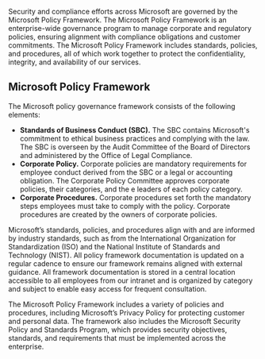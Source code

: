 Security and compliance efforts across Microsoft are governed by the Microsoft Policy Framework. The Microsoft Policy Framework is an enterprise-wide governance program to manage corporate and regulatory policies, ensuring alignment with compliance obligations and customer commitments. The Microsoft Policy Framework includes standards, policies, and procedures, all of which work together to protect the confidentiality, integrity, and availability of our services.

## Microsoft Policy Framework

The Microsoft policy governance framework consists of the following elements:

- **Standards of Business Conduct (SBC).** The SBC contains Microsoft's commitment to ethical business practices and complying with the law. The SBC is overseen by the Audit Committee of the Board of Directors and administered by the Office of Legal Compliance.
- **Corporate Policy.** Corporate policies are mandatory requirements for employee conduct derived from the SBC or a legal or accounting obligation. The Corporate Policy Committee approves corporate policies, their categories, and the e leaders of each policy category.
- **Corporate Procedures.** Corporate procedures set forth the mandatory steps employees must take to comply with the policy. Corporate procedures are created by the owners of corporate policies.

Microsoft’s standards, policies, and procedures align with and are informed by industry standards, such as from the International Organization for Standardization (ISO) and the National Institute of Standards and Technology (NIST). All policy framework documentation is updated on a regular cadence to ensure our framework remains aligned with external guidance. All framework documentation is stored in a central location accessible to all employees from our intranet and is organized by category and subject to enable easy access for frequent consultation.

The Microsoft Policy Framework includes a variety of policies and procedures, including Microsoft’s Privacy Policy for protecting customer and personal data. The framework also includes the Microsoft Security Policy and Standards Program, which provides security objectives, standards, and requirements that must be implemented across the enterprise.
